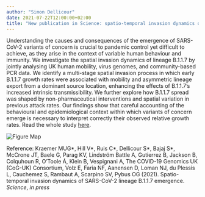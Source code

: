 ```yaml
---
author: "Simon Dellicour"
date: 2021-07-22T12:00:00+02:00
title: "New publication in Science: spatio-temporal invasion dynamics of SARS-CoV-2 Alpha variant in UK"
---
```

Understanding the causes and consequences of the emergence of SARS-CoV-2 variants of concern is crucial to pandemic control yet difficult to achieve, as they arise in the context of variable human behaviour and immunity. We investigate the spatial invasion dynamics of lineage B.1.1.7 by jointly analysing UK human mobility, virus genomes, and community-based PCR data. We identify a multi-stage spatial invasion process in which early B.1.1.7 growth rates were associated with mobility and asymmetric lineage export from a dominant source location, enhancing the effects of B.1.1.7’s increased intrinsic transmissibility. We further explore how B.1.1.7 spread was shaped by non-pharmaceutical interventions and spatial variation in previous attack rates. Our findings show that careful accounting of the behavioural and epidemiological context within which variants of concern emerge is necessary to interpret correctly their observed relative growth rates. Read the whole study [here](XXXX).

![Figure Map](/images/SARS-CoV-2_UK.png)

Reference:
Kraemer MUG\*, Hill V\*, Ruis C\*, Dellicour S\*, Bajaj S\*, McCrone JT, Baele G, Parag KV, Lindström Battle A, Gutierrez B, Jackson B, Colquhoun R, O’Toole Á, Klein B, Vespignani A, The COVID-19 Genomics UK (CoG-UK) Consortium, Volz E, Faria NF, Aanensen D, Loman NJ, du Plessis L, Cauchemez S, Rambaut A, Scarpino SV, Pybus OG (2021). Spatio-temporal invasion dynamics of SARS-CoV-2 lineage B.1.1.7 emergence. *Science*, *in press*
